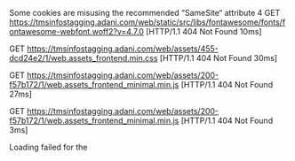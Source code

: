 Some cookies are misusing the recommended “SameSite“ attribute 4
GET https://tmsinfostagging.adani.com/web/static/src/libs/fontawesome/fonts/fontawesome-webfont.woff2?v=4.7.0 [HTTP/1.1 404 Not Found 10ms]

GET https://tmsinfostagging.adani.com/web/assets/455-dcd24e2/1/web.assets_frontend.min.css [HTTP/1.1 404 Not Found 30ms]

GET https://tmsinfostagging.adani.com/web/assets/200-f57b172/1/web.assets_frontend_minimal.min.js [HTTP/1.1 404 Not Found 27ms]

GET https://tmsinfostagging.adani.com/web/assets/200-f57b172/1/web.assets_frontend_minimal.min.js [HTTP/1.1 404 Not Found 3ms]

Loading failed for the <script> with source “https://tmsinfostagging.adani.com/web/assets/200-f57b172/1/web.assets_frontend_minimal.min.js”. odoo:42:198
GET https://tmsinfostagging.adani.com/web/image/website/1/favicon?unique=e427355 [HTTP/1.1 404 Not Found 4ms]

GET https://tmsinfostagging.adani.com/web/image/website/1/logo/Adani TMS Staging?unique=e427355 [HTTP/1.1 404 Not Found 4ms]

GET https://tmsinfostagging.adani.com/web/static/img/odoo_logo_tiny.png [HTTP/1.1 404 Not Found 10ms]

The resource at “https://tmsinfostagging.adani.com/web/static/src/libs/fontawesome/fonts/fontawesome-webfont.woff2?v=4.7.0” preloaded with link preload was not used within a few seconds. Make sure all attributes of the preload tag are set correctly.



location ~* \.(woff2|css|js|gif|png|jpg|jpeg|svg)$ {
        add_header Cache-Control "public, max-age=31536000, immutable";
        expires 365d;
    }



    location /web {
        proxy_pass http://odoo;
        proxy_set_header Host $http_host;
        proxy_set_header X-Real-IP $remote_addr;
        proxy_set_header X-Forwarded-For $proxy_add_x_forwarded_for;
        proxy_set_header X-Forwarded-Proto $scheme;
        proxy_redirect off;
    }

    location /mail {
        proxy_pass http://odoo;
        proxy_set_header Host $http_host;
        proxy_set_header X-Real-IP $remote_addr;
        proxy_set_header X-Forwarded-For $proxy_add_x_forwarded_for;
        proxy_set_header X-Forwarded-Proto $scheme;
        proxy_redirect off;
    }
